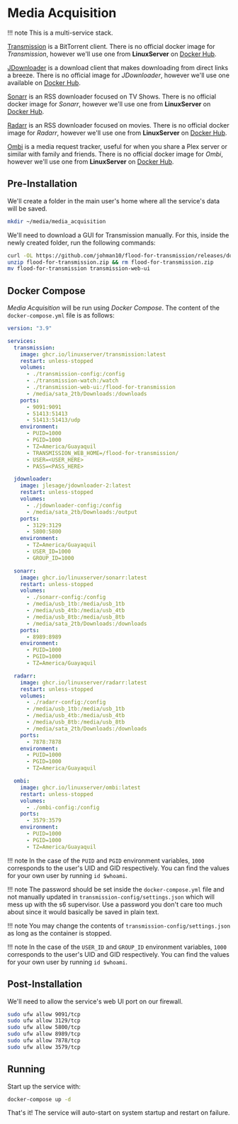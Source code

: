 # Media Acquisition

!!! note
    This is a multi-service stack.

[Transmission](https://transmissionbt.com/) is a BitTorrent client. There is no official docker image for *Transmission*, however we'll use one from **LinuxServer** on [Docker Hub](https://hub.docker.com/r/linuxserver/transmission).

[JDownloader](https://jdownloader.org/) is a download client that makes downloading from direct links a breeze. There is no official image for *JDownloader*, however we'll use one available on [Docker Hub](https://hub.docker.com/r/jlesage/jdownloader-2).

[Sonarr](https://sonarr.tv/) is an RSS downloader focused on TV Shows. There is no official docker image for *Sonarr*, however we'll use one from **LinuxServer** on [Docker Hub](https://hub.docker.com/r/linuxserver/sonarr).

[Radarr](https://radarr.video/) is an RSS downloader focused on movies. There is no official docker image for *Radarr*, however we'll use one from **LinuxServer** on [Docker Hub](https://hub.docker.com/r/linuxserver/radarr).

[Ombi](https://ombi.io/) is a media request tracker, useful for when you share a Plex server or similar with family and friends. There is no official docker image for *Ombi*, however we'll use one from **LinuxServer** on [Docker Hub](https://hub.docker.com/r/linuxserver/ombi).

## Pre-Installation

We'll create a folder in the main user's home where all the service's data will be saved.

```bash
mkdir ~/media/media_acquisition
```

We'll need to download a GUI for Transmission manually. For this, inside the newly created folder, run the following commands:

```bash
curl -OL https://github.com/johman10/flood-for-transmission/releases/download/latest/flood-for-transmission.zip
unzip flood-for-transmission.zip && rm flood-for-transmission.zip
mv flood-for-transmission transmission-web-ui
```

## Docker Compose

*Media Acquisition* will be run using *Docker Compose*. The content of the `docker-compose.yml` file is as follows:

```yaml
version: "3.9"

services:
  transmission:
    image: ghcr.io/linuxserver/transmission:latest
    restart: unless-stopped
    volumes:
      - ./transmission-config:/config
      - ./transmission-watch:/watch
      - ./transmission-web-ui:/flood-for-transmission
      - /media/sata_2tb/Downloads:/downloads
    ports:
      - 9091:9091
      - 51413:51413
      - 51413:51413/udp
    environment:
      - PUID=1000
      - PGID=1000
      - TZ=America/Guayaquil
      - TRANSMISSION_WEB_HOME=/flood-for-transmission/
      - USER=<USER_HERE>
      - PASS=<PASS_HERE>

  jdownloader:
    image: jlesage/jdownloader-2:latest
    restart: unless-stopped
    volumes:
      - ./jdownloader-config:/config
      - /media/sata_2tb/Downloads:/output
    ports:
      - 3129:3129
      - 5800:5800
    environment:
      - TZ=America/Guayaquil
      - USER_ID=1000
      - GROUP_ID=1000

  sonarr:
    image: ghcr.io/linuxserver/sonarr:latest
    restart: unless-stopped
    volumes:
      - ./sonarr-config:/config
      - /media/usb_1tb:/media/usb_1tb
      - /media/usb_4tb:/media/usb_4tb
      - /media/usb_8tb:/media/usb_8tb
      - /media/sata_2tb/Downloads:/downloads
    ports:
      - 8989:8989
    environment:
      - PUID=1000
      - PGID=1000
      - TZ=America/Guayaquil

  radarr:
    image: ghcr.io/linuxserver/radarr:latest
    restart: unless-stopped
    volumes:
      - ./radarr-config:/config
      - /media/usb_1tb:/media/usb_1tb
      - /media/usb_4tb:/media/usb_4tb
      - /media/usb_8tb:/media/usb_8tb
      - /media/sata_2tb/Downloads:/downloads
    ports:
      - 7878:7878
    environment:
      - PUID=1000
      - PGID=1000
      - TZ=America/Guayaquil

  ombi:
    image: ghcr.io/linuxserver/ombi:latest
    restart: unless-stopped
    volumes:
      - ./ombi-config:/config
    ports:
      - 3579:3579
    environment:
      - PUID=1000
      - PGID=1000
      - TZ=America/Guayaquil
```

!!! note
    In the case of the `PUID` and `PGID` environment variables, `1000` corresponds to the user's UID and GID respectively. You can find the values for your own user by running `id $whoami`.

!!! note
    The password should be set inside the `docker-compose.yml` file and not manually updated in `transmission-config/settings.json` which will mess up with the s6 supervisor. Use a password you don't care too much about since it would basically be saved in plain text.

!!! note
    You may change the contents of `transmission-config/settings.json` as long as the container is stopped.

!!! note
    In the case of the `USER_ID` and `GROUP_ID` environment variables, `1000` corresponds to the user's UID and GID respectively. You can find the values for your own user by running `id $whoami`.

## Post-Installation

We'll need to allow the service's web UI port on our firewall.

```bash
sudo ufw allow 9091/tcp
sudo ufw allow 3129/tcp
sudo ufw allow 5800/tcp
sudo ufw allow 8989/tcp
sudo ufw allow 7878/tcp
sudo ufw allow 3579/tcp
```

## Running

Start up the service with:

```bash
docker-compose up -d
```

That's it! The service will auto-start on system startup and restart on failure.
